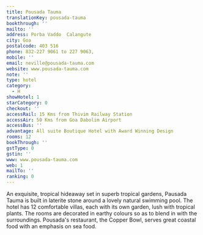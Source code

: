 ```yaml
---
title: Pousada Tauma
translationKey: pousada-tauma
bookthrough: ''
mailto: ''
address: Porba Vaddo  Calangute
city: Goa
postalcode: 403 516
phone: 832-227 9061 to 227 9063,
mobile: ''
email: neville@pousada-tauma.com
website: www.pousada-tauma.com
note: ''
type: hotel
category:
  - H
showHotel: 1
starCategory: 0
checkout: ''
accessRail: 15 Kms from Thivim Railway Station
accessAir: 50 Kms from Goa Dabolim Airport
accessBus: ''
advantage: All suite Boutique Hotel with Award Winning Design
rooms: 12
bookThrough: ''
gstType: 0
gstin: ''
www: www.pousada-tauma.com
web: 1
mailTo: ''
ranking: 0
---
```







An exquisite, tropical hideaway set in superb tropical gardens, Pausada Tauma is built in laterite stone around a lovely natural swimming pool.     The hotel has 12 comfortable villas, each with its own garden, lush with tropical plants. The rooms are decorated in earthy colours so as to blend in with the surroundings.     Pousada's restaurant, the Copper Bowl, serves great coastal food with an emphasis on sea food. 